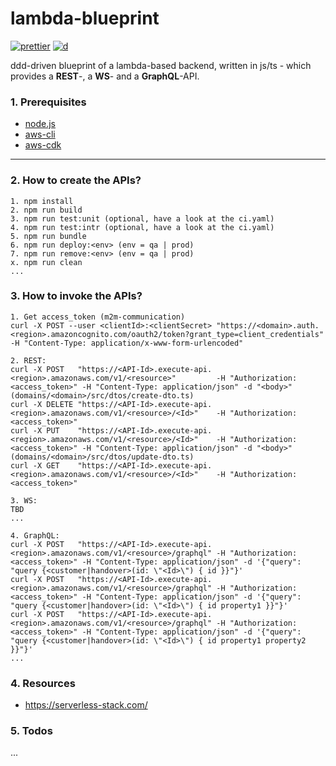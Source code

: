 # lambda-blueprint

[![prettier](https://img.shields.io/badge/code_style-prettier-ff69b4.svg)](https://github.com/prettier/prettier)
[![d](https://api.dependabot.com/badges/status?host=github&repo=Syy0n/lambda-blueprint)](https://dependabot.com)

ddd-driven blueprint of a lambda-based backend, written in js/ts - which provides a **REST**-, a **WS**- and a **GraphQL**-API.

### 1. Prerequisites

- [node.js](https://nodejs.org/en/download)
- [aws-cli](https://docs.aws.amazon.com/cli/index.html)
- [aws-cdk](https://docs.aws.amazon.com/cdk/index.html)

---

### 2. How to create the APIs?

```
1. npm install
2. npm run build
3. npm run test:unit (optional, have a look at the ci.yaml)
4. npm run test:intr (optional, have a look at the ci.yaml)
5. npm run bundle
6. npm run deploy:<env> (env = qa | prod)
7. npm run remove:<env> (env = qa | prod)
x. npm run clean
...
```

### 3. How to invoke the APIs?

```
1. Get access_token (m2m-communication)
curl -X POST --user <clientId>:<clientSecret> "https://<domain>.auth.<region>.amazoncognito.com/oauth2/token?grant_type=client_credentials" -H "Content-Type: application/x-www-form-urlencoded"

2. REST:
curl -X POST   "https://<API-Id>.execute-api.<region>.amazonaws.com/v1/<resource>"         -H "Authorization:<access_token>" -H "Content-Type: application/json" -d "<body>" (domains/<domain>/src/dtos/create-dto.ts)
curl -X DELETE "https://<API-Id>.execute-api.<region>.amazonaws.com/v1/<resource>/<Id>"    -H "Authorization:<access_token>"
curl -X PUT    "https://<API-Id>.execute-api.<region>.amazonaws.com/v1/<resource>/<Id>"    -H "Authorization:<access_token>" -H "Content-Type: application/json" -d "<body>" (domains/<domain>/src/dtos/update-dto.ts)
curl -X GET    "https://<API-Id>.execute-api.<region>.amazonaws.com/v1/<resource>/<Id>"    -H "Authorization:<access_token>"

3. WS:
TBD
...

4. GraphQL:
curl -X POST   "https://<API-Id>.execute-api.<region>.amazonaws.com/v1/<resource>/graphql" -H "Authorization:<access_token>" -H "Content-Type: application/json" -d '{"query": "query {<customer|handover>(id: \"<Id>\") { id }}"}'
curl -X POST   "https://<API-Id>.execute-api.<region>.amazonaws.com/v1/<resource>/graphql" -H "Authorization:<access_token>" -H "Content-Type: application/json" -d '{"query": "query {<customer|handover>(id: \"<Id>\") { id property1 }}"}'
curl -X POST   "https://<API-Id>.execute-api.<region>.amazonaws.com/v1/<resource>/graphql" -H "Authorization:<access_token>" -H "Content-Type: application/json" -d '{"query": "query {<customer|handover>(id: \"<Id>\") { id property1 property2 }}"}'
...
```

### 4. Resources

- https://serverless-stack.com/

### 5. Todos

...
